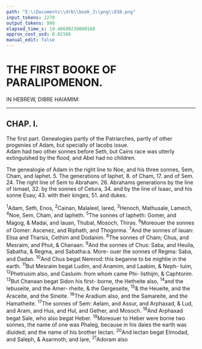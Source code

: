 ```yaml
---
path: "E:\\Documents\\drb\\book_1\\png\\838.png"
input_tokens: 2270
output_tokens: 990
elapsed_time_s: 19.46600230000168
approx_cost_usd: 0.02166
manual_edit: false
---
```

# THE FIRST BOOKE OF PARALIPOMENON.

IN HEBREW, DIBRE HAIAMIM:

<hr>

## CHAP. I.

<aside>The first part. Genealogies partly of the Patriarches, partly of other progenies of Adam, but specially of Iacobs issue.</aside>

<aside>Adam had two other sonnes before Seth, but Cains race was utterly extinguished by the flood, and Abel had no children.</aside>

The genealogie of Adam in the right line to Noe, and his three sonnes, Sem, Cham, and Iaphet. 5. The generations of Iaphet, 8. of Cham, 17. and of Sem. 24. The right line of Sem to Abraham. 26. Abrahams generations by the line of Ismael, 32. by the sonnes of Cetura, 34. and by the line of Isaac, and his sonne Esau; 43. with their kinges, 51. and dukes.

<sup>1</sup>Adam, Seth, Enos, <sup>2</sup>Cainan, Malaleel, Iared, <sup>3</sup>Henoch, Mathusale, Lamech, <sup>4</sup>Noe, Sem, Cham, and Iapheth. <sup>5</sup>The sonnes of Iapheth: Gomer, and Magog, & Madai, and Iauan, Thubal, Mosoch, Thiras. <sup>6</sup>Moreouer the sonnes of Gomer: Ascenez, and Riphath, and Thogorma. <sup>7</sup>And the sonnes of Iauan: Elisa and Tharsis, Cethim and Dodanim. <sup>8</sup>The sonnes of Cham; Chus, and Mesraim, and Phut, & Chanaan. <sup>9</sup>And the sonnes of Chus: Saba, and Heuila, Sabatha, & Regma, and Sabatha:a. More- ouer the sonnes of Regma: Saba, and Dadan. <sup>10</sup>And Chus begat Nemrod: this beganne to be mightie in the earth. <sup>11</sup>But Mesraim begat Ludim, and Anamim, and Laabim, & Neph- tuim, <sup>12</sup>Phetrusim also, and Casluim: from whom came Phi- listhijm, & Caphtorim. <sup>13</sup>But Chanaan begat Sidon his first- borne, the Hetheite also, <sup>14</sup>and the Iebuseite, and the Amer- rheite, & the Gergeseite, <sup>15</sup>& the Heueite, and the Araceite, and the Sineite. <sup>16</sup>The Aradium also, and the Samareite, and the Hamatheite. <sup>17</sup>The sonnes of Sem: Aelam, and Assur, and Arphaxad, & Lud, and Aram, and Hus, and Hul, and Gether, and Mosoch. <sup>18</sup>And Arphaxad begat Sale, who also begat Heber. <sup>19</sup>Moreouer to Heber were borne two sonnes, the name of one was Phaleg, because in his daies the earth was diuided; and the name of his brother Iectan. <sup>20</sup>And Iectan begat Elmodad, and Saleph, & Asarmoth, and Iare, <sup>21</sup>Adoram also

[^1]: Adam had two other sonnes before Seth, but Cains race was utterly extinguished by the flood, and Abel had no children.
